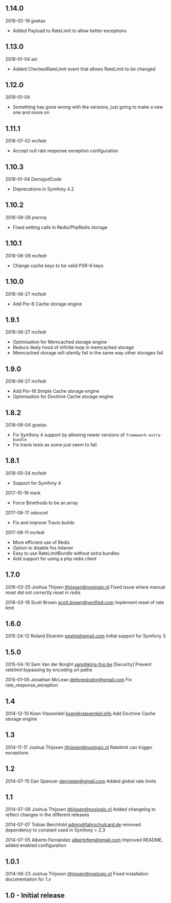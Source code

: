 ## 1.14.0
2019-02-19 goetas
- Added Payload to RateLimit to allow better exceptions

## 1.13.0
2019-01-04 axi
- Added CheckedRateLimit event that allows RateLimit to be changed

## 1.12.0
2019-01-04
- Something has gone wrong with the versions, just going to make a new one and
move on

## 1.11.1
2018-07-02 mcfedr
- Accept null rate response exception configuration

## 1.10.3
2019-01-04 DemigodCode
- Deprecations in Symfony 4.2

## 1.10.2
2018-09-28 pierniq
- Fixed setting calls in Redis/PhpRedis storage

## 1.10.1
2018-06-29 mcfedr
- Change cache keys to be valid PSR-6 keys

## 1.10.0
2018-06-27 mcfedr
- Add Psr-6 Cache storage engine

## 1.9.1
2018-06-27 mcfedr
- Optimisation for Memcached storage engine
- Reduce likely hood of infinite loop in memcached storage
- Memcached storage will silently fail in the same way other storages fail

## 1.9.0
2018-06-27 mcfedr
- Add Psr-16 Simple Cache storage engine
- Optimisation for Doctrine Cache storage engine

## 1.8.2
2018-06-04 goetas
- Fix Symfony 4 support by allowing newer versions of `framework-extra-bundle`
- Fix travis tests as some just seem to fail

## 1.8.1
2018-05-24 mcfedr
- Support for Symfony 4  

2017-10-19 merk
- Force $methods to be an array 

2017-08-17 odoucet
- Fix and improve Travis builds 

2017-08-11 mcfedr
- More efficient use of Redis
- Option to disable fos listener 
- Easy to use RateLimitBundle without extra bundles 
- Add support for using a php redis client 

## 1.7.0
2016-03-25  Joshua Thijsen <jthijssen@noxlogic.nl>
	Fixed issue where manual reset did not correctly reset in redis

2016-03-18  Scott Brown <scott.brown@verified.com>
	Implement reset of rate limit

## 1.6.0

2015-24-12  Roland Ekström <peshis@gmail.com>
	Initial support for Symfony 3

## 1.5.0

2015-04-10  Sam Van der Borght <sam@king-foo.be>
	[Security] Prevent ratelimit bypassing by encoding url paths

2015-01-05  Jonathan McLean <defenestrator@gmail.com>
	Fix rate_response_exception

## 1.4

2014-12-10  Koen Vlaswinkel <koen@vlaswinkel.info>
	Add Doctrine Cache storage engine

## 1.3

2014-11-17  Joshua Thijssen <jthijssen@noxlogic.nl>
	Ratelimit can trigger exceptions

## 1.2
2014-07-15  Dan Spencer  <danrspen@gmail.com>
	Added global rate limits

## 1.1
2014-07-08  Joshua Thijssen  <jthijssen@noxlogic.nl>
	Added changelog to reflect changes in the different releases
	
2014-07-07  Tobias Berchtold  <admin@fahrschulcard.de>
	removed dependency to constant used in Symfony > 2.3

2014-07-05  Alberto Fernández  <albertofem@gmail.com>
	Improved README, added enabled configuration

## 1.0.1
2014-06-23  Joshua Thijssen  <jthijssen@noxlogic.nl>
	Fixed installation documentation for 1.x

## 1.0 - Initial release
